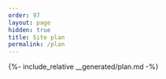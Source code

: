 ```yaml
---
order: 97
layout: page
hidden: true
title: Site plan
permalink: /plan
---
```


{%- include_relative __generated/plan.md -%}
